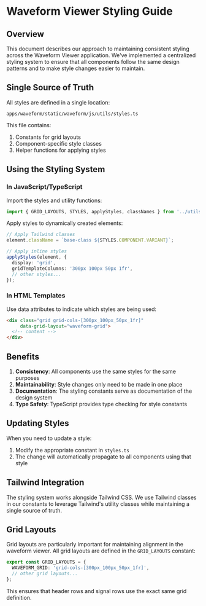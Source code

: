 # Waveform Viewer Styling Guide

## Overview

This document describes our approach to maintaining consistent styling across the Waveform Viewer application. We've implemented a centralized styling system to ensure that all components follow the same design patterns and to make style changes easier to maintain.

## Single Source of Truth

All styles are defined in a single location:

```
apps/waveform/static/waveform/js/utils/styles.ts
```

This file contains:

1. Constants for grid layouts
2. Component-specific style classes
3. Helper functions for applying styles

## Using the Styling System

### In JavaScript/TypeScript

Import the styles and utility functions:

```typescript
import { GRID_LAYOUTS, STYLES, applyStyles, classNames } from '../utils/styles';
```

Apply styles to dynamically created elements:

```typescript
// Apply Tailwind classes
element.className = `base-class ${STYLES.COMPONENT.VARIANT}`;

// Apply inline styles
applyStyles(element, {
  display: 'grid',
  gridTemplateColumns: '300px 100px 50px 1fr',
  // other styles...
});
```

### In HTML Templates

Use data attributes to indicate which styles are being used:

```html
<div class="grid grid-cols-[300px_100px_50px_1fr]" 
     data-grid-layout="waveform-grid">
  <!-- content -->
</div>
```

## Benefits

1. **Consistency**: All components use the same styles for the same purposes
2. **Maintainability**: Style changes only need to be made in one place
3. **Documentation**: The styling constants serve as documentation of the design system
4. **Type Safety**: TypeScript provides type checking for style constants

## Updating Styles

When you need to update a style:

1. Modify the appropriate constant in `styles.ts`
2. The change will automatically propagate to all components using that style

## Tailwind Integration

The styling system works alongside Tailwind CSS. We use Tailwind classes in our constants to leverage Tailwind's utility classes while maintaining a single source of truth.

## Grid Layouts

Grid layouts are particularly important for maintaining alignment in the waveform viewer. All grid layouts are defined in the `GRID_LAYOUTS` constant:

```typescript
export const GRID_LAYOUTS = {
  WAVEFORM_GRID: 'grid-cols-[300px_100px_50px_1fr]',
  // other grid layouts...
};
```

This ensures that header rows and signal rows use the exact same grid definition. 